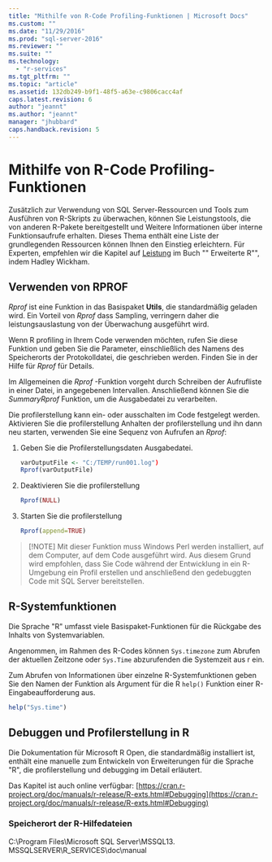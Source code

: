 ```yaml
---
title: "Mithilfe von R-Code Profiling-Funktionen | Microsoft Docs"
ms.custom: ""
ms.date: "11/29/2016"
ms.prod: "sql-server-2016"
ms.reviewer: ""
ms.suite: ""
ms.technology: 
  - "r-services"
ms.tgt_pltfrm: ""
ms.topic: "article"
ms.assetid: 132db249-b9f1-48f5-a63e-c9806cacc4af
caps.latest.revision: 6
author: "jeannt"
ms.author: "jeannt"
manager: "jhubbard"
caps.handback.revision: 5
---
```

# Mithilfe von R-Code Profiling-Funktionen
Zusätzlich zur Verwendung von SQL Server-Ressourcen und Tools zum Ausführen von R-Skripts zu überwachen, können Sie Leistungstools, die von anderen R-Pakete bereitgestellt und Weitere Informationen über interne Funktionsaufrufe erhalten. Dieses Thema enthält eine Liste der grundlegenden Ressourcen können Ihnen den Einstieg erleichtern. Für Experten, empfehlen wir die Kapitel auf [Leistung](http://adv-r.had.co.nz/Performance.html) im Buch "" Erweiterte R"", indem Hadley Wickham.

## <a name="using-rprof"></a>Verwenden von RPROF

*Rprof* ist eine Funktion in das Basispaket **Utils**, die standardmäßig geladen wird. Ein Vorteil von *Rprof* dass Sampling, verringern daher die leistungsauslastung von der Überwachung ausgeführt wird.

Wenn R profiling in Ihrem Code verwenden möchten, rufen Sie diese Funktion und geben Sie die Parameter, einschließlich des Namens des Speicherorts der Protokolldatei, die geschrieben werden. Finden Sie in der Hilfe für *Rprof* für Details.

Im Allgemeinen die *Rprof* -Funktion vorgeht durch Schreiben der Aufrufliste in einer Datei, in angegebenen Intervallen. Anschließend können Sie die *SummaryRprof* Funktion, um die Ausgabedatei zu verarbeiten. 

Die profilerstellung kann ein- oder ausschalten im Code festgelegt werden. Aktivieren Sie die profilerstellung Anhalten der profilerstellung und ihn dann neu starten, verwenden Sie eine Sequenz von Aufrufen an *Rprof*:

1. Geben Sie die Profilerstellungsdaten Ausgabedatei.

    ```R
    varOutputFile <- "C:/TEMP/run001.log")
    Rprof(varOutputFile)
    ```
2. Deaktivieren Sie die profilerstellung
    ```R
    Rprof(NULL)
    ```
    
3. Starten Sie die profilerstellung
    ```R
    Rprof(append=TRUE)
    ```


> [!NOTE] Mit dieser Funktion muss Windows Perl werden installiert, auf dem Computer, auf dem Code ausgeführt wird. Aus diesem Grund wird empfohlen, dass Sie Code während der Entwicklung in ein R-Umgebung ein Profil erstellen und anschließend den gedebuggten Code mit SQL Server bereitstellen.  


## <a name="r-system-functions"></a>R-Systemfunktionen

Die Sprache "R" umfasst viele Basispaket-Funktionen für die Rückgabe des Inhalts von Systemvariablen. 

Angenommen, im Rahmen des R-Codes können `Sys.timezone` zum Abrufen der aktuellen Zeitzone oder `Sys.Time` abzurufenden die Systemzeit aus r ein. 

Zum Abrufen von Informationen über einzelne R-Systemfunktionen geben Sie den Namen der Funktion als Argument für die R `help()` Funktion einer R-Eingabeaufforderung aus.

```R
help("Sys.time")
```

## <a name="debugging-and-profiling-in-r"></a>Debuggen und Profilerstellung in R

Die Dokumentation für Microsoft R Open, die standardmäßig installiert ist, enthält eine manuelle zum Entwickeln von Erweiterungen für die Sprache "R", die profilerstellung und debugging im Detail erläutert.

Das Kapitel ist auch online verfügbar: [https://cran.r-project.org/doc/manuals/r-release/R-exts.html#Debugging](https://cran.r-project.org/doc/manuals/r-release/R-exts.html#Debugging)

### <a name="location-of-r-help-files"></a>Speicherort der R-Hilfedateien

C:\Program Files\Microsoft SQL Server\MSSQL13. MSSQLSERVER\R_SERVICES\doc\manual


